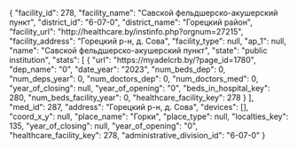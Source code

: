 {
    "facility_id": 278,
    "facility_name": "Савской фельдшерско-акушерский пункт",
    "district_id": "6-07-0",
    "district_name": "Горецкий район",
    "facility_url": "http:\/\/healthcare.by\/instinfo.php?orgnum=27215",
    "facility_address": "Горецкий р-н, д. Сова",
    "facility_type": null,
    "ap_1": null,
    "name": "Савской фельдшерско-акушерский пункт",
    "state": "public institution",
    "stats": [
        {
            "url": "https:\/\/myadelcrb.by\/?page_id=1780",
            "dep_name": "0",
            "date_year": "2023",
            "num_beds_dep": 0,
            "num_deps_year": 0,
            "num_doctors_dep": 0,
            "num_doctors_med": 0,
            "year_of_closing": null,
            "year_of_opening": "0",
            "beds_in_hospital_key": 280,
            "num_beds_facility_year": 0,
            "healthcare_facility_key": 278
        }
    ],
    "med_id": 287,
    "address": "Горецкий р-н, д. Сова",
    "devices": [],
    "coord_x_y": null,
    "place_name": "Горки",
    "place_type": null,
    "localties_key": 135,
    "year_of_closing": null,
    "year_of_opening": "0",
    "healthcare_facility_key": 278,
    "administrative_division_id": "6-07-0"
}